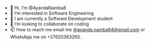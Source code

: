 - 👋 Hi, I’m @AyandaNamba8
- 👀 I’m interested in Software Engineering
- 🌱 I am currently a Software Development student
- 💞️ I’m looking to collaborate on coding
- 📫 How to reach me email me @ayanda.namba84@gmail.com or WhatsApp me on +27620363260.

<!---
AyandaNamba8/AyandaNamba8 is a ✨ special ✨ repository because its `README.md` (this file) appears on your GitHub profile.
You can click the Preview link to take a look at your changes.
--->
